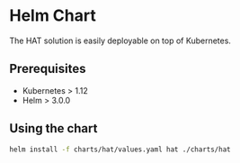 # Helm Chart

The HAT solution is easily deployable on top of Kubernetes.

## Prerequisites

- Kubernetes > 1.12
- Helm > 3.0.0

## Using the chart

``` Bash
helm install -f charts/hat/values.yaml hat ./charts/hat
```
